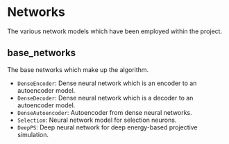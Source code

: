 # Networks

The various network models which have been employed within the project.

## base_networks

The base networks which make up the algorithm.

+ `DenseEncoder`: Dense neural network which is an encoder to an autoencoder model.
+ `DenseDecoder`: Dense neural network which is a decoder to an autoencoder model.
+ `DenseAutoencoder`: Autoencoder from dense neural networks.
+ `Selection`: Neural network model for selection neurons.
+ `DeepPS`: Deep neural network for deep energy-based projective simulation.